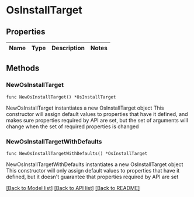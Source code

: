 # OsInstallTarget

## Properties

Name | Type | Description | Notes
------------ | ------------- | ------------- | -------------

## Methods

### NewOsInstallTarget

`func NewOsInstallTarget() *OsInstallTarget`

NewOsInstallTarget instantiates a new OsInstallTarget object
This constructor will assign default values to properties that have it defined,
and makes sure properties required by API are set, but the set of arguments
will change when the set of required properties is changed

### NewOsInstallTargetWithDefaults

`func NewOsInstallTargetWithDefaults() *OsInstallTarget`

NewOsInstallTargetWithDefaults instantiates a new OsInstallTarget object
This constructor will only assign default values to properties that have it defined,
but it doesn't guarantee that properties required by API are set


[[Back to Model list]](../README.md#documentation-for-models) [[Back to API list]](../README.md#documentation-for-api-endpoints) [[Back to README]](../README.md)


